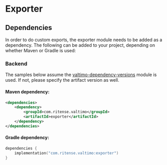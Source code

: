 # Exporter

## Dependencies

In order to do custom exports, the exporter module needs to be added as a dependency. The
following can be added to your project, depending on whether Maven or Gradle is used:

### Backend
The samples below assume the [valtimo-dependency-versions](valtimo-dependency-versions.md) module is used.
If not, please specify the artifact version as well.

#### Maven dependency:
```xml
<dependencies>
    <dependency>
        <groupId>com.ritense.valtimo</groupId>
        <artifactId>exporter</artifactId>
    </dependency>
</dependencies>
```

#### Gradle dependency:
```kotlin
dependencies {
    implementation("com.ritense.valtimo:exporter")
}
```
